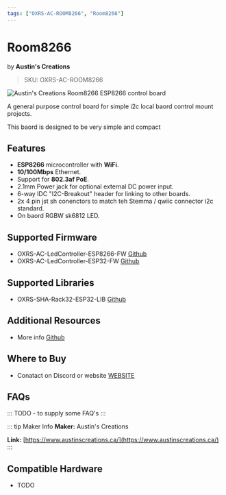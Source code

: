 ```yaml
---
tags: ["OXRS-AC-ROOM8266", "Room8266"]
---
```

# Room8266
<p class="maker">by <b>Austin's Creations</b></p>

> SKU: OXRS-AC-ROOM8266

<!-- Board Image -->
![Austin's Creations Room8266 ESP8266 control board](/images/oxrs-room8266.jpg)

<!-- Board Description -->
A general purpose control board for simple i2c local baord control mount projects.

This baord is designed to be very simple and compact

## Features

- **ESP8266** microcontroller with **WiFi**.
- **10/100Mbps** Ethernet.
- Support for **802.3af PoE**.
- 2.1mm Power jack for optional external DC power input.
- 6-way IDC "I2C-Breakout" header for linking to other boards.
- 2x 4 pin jst sh conenctors to match teh Stemma / qwiic connector i2c standard. 
- On baord RGBW sk6812 LED.

## Supported Firmware
- OXRS-AC-LedController-ESP8266-FW [Github](https://github.com/austinscreations/OXRS-AC-LedController-ESP8266-FW)
- OXRS-AC-LedController-ESP32-FW  [Github](https://github.com/austinscreations/OXRS-AC-LedController-ESP32-FW)

## Supported Libraries
- OXRS-SHA-Rack32-ESP32-LIB [Github](https://github.com/SuperHouse/OXRS-SHA-Rack32-ESP32-LIB)

## Additional Resources
- More info [Github](https://github.com/austinscreations/room8266)

## Where to Buy
- Conatact on Discord or website [WEBSITE](https://www.austinscreations.ca/)

## FAQs
:::
TODO - to supply some FAQ's
:::

::: tip Maker Info
**Maker:** Austin's Creations

**Link:** [https://www.austinscreations.ca/](https://www.austinscreations.ca/)
:::

## Compatible Hardware
- TODO
